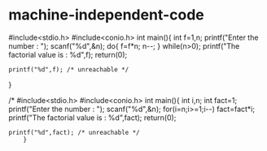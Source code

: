 # machine-independent-code
#include<stdio.h>
#include<conio.h>
int main(){
    int f=1,n;
    printf("Enter the number : ");
    scanf("%d",&n);
    do{
    f=f*n;
    n--;
    } while(n>0);
    printf("The factorial value is : %d",f);
    return(0);
    
    printf("%d",f); /* unreachable */
}


/*
#include<stdio.h>
#include<conio.h>
int main(){
    int i,n;
    int fact=1;
    printf("Enter the number : ");
    scanf("%d",&n);
    for(i=n;i>=1;i--)
    fact=fact*i;
    printf("The factorial value is : %d",fact);
    return(0);
    
    printf("%d",fact); /* unreachable */
        }
